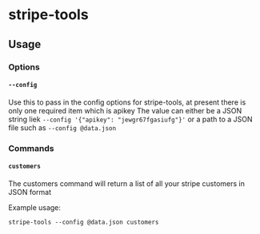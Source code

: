 # stripe-tools

## Usage

### Options

#### `--config`

Use this to pass in the config options for stripe-tools, at present there is only one required item which is apikey
The value can either be a JSON string liek `--config '{"apikey": "jewgr67fgasiufg"}'` or a path to a JSON file such
as `--config @data.json`

### Commands

#### `customers`

The customers command will return a list of all your stripe customers in JSON format

Example usage: 
```
stripe-tools --config @data.json customers
```

